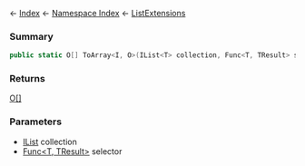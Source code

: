 ← [Index](Api-Index) ← [Namespace Index](Namespace-Index) ← [ListExtensions](System.Collections.Generic.ListExtensions)

### Summary

```csharp
public static O[] ToArray<I, O>(IList<T> collection, Func<T, TResult> selector)
```

### Returns

[O[]]()

### Parameters

* [IList<T>](https://docs.microsoft.com/en-us/dotnet/api/system.collections.generic.ilist?view=netframework-4.6) collection
* [Func<T, TResult>](https://docs.microsoft.com/en-us/dotnet/api/system.func?view=netframework-4.6) selector

